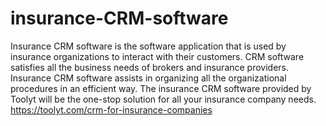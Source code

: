 # insurance-CRM-software
Insurance CRM software is the software application that is used by insurance organizations to interact with their customers. CRM software satisfies all the business needs of brokers and insurance providers. Insurance CRM software assists in organizing all the organizational procedures in an efficient way.
The insurance CRM software provided by Toolyt will be the one-stop solution for all your insurance company needs.
https://toolyt.com/crm-for-insurance-companies
